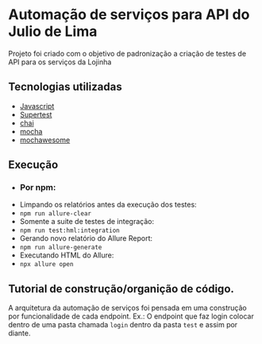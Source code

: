 # Automação de serviços para API do Julio de Lima

Projeto foi criado com o objetivo de padronização a criação de testes de API para os serviços da Lojinha

## Tecnologias utilizadas

- [Javascript](https://developer.mozilla.org/pt-BR/docs/Web/JavaScript)
- [Supertest](https://github.com/visionmedia/supertest#readme)
- [chai](https://github.com/chaijs/chai)
- [mocha](https://github.com/mochajs/mocha)
- [mochawesome](https://github.com/adamgruber/mochawesome)


## Execução

- ### Por npm:
- Limpando os relatórios antes da execução dos testes:
- ```npm run allure-clear```
- Somente a suite de testes de integração: 
- ```npm run test:hml:integration```
- Gerando novo relatório do Allure Report:
- ```npm run allure-generate```
- Executando HTML do Allure:
- ```npx allure open```


## Tutorial de construção/organição de código.

A arquitetura da automação de serviços foi pensada em uma construção por funcionalidade de cada endpoint. Ex.: O endpoint que faz login colocar dentro de uma pasta chamada `login` dentro da pasta `test` e assim por diante.  
